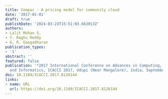 ```yaml
---
title: Compac - A pricing model for community cloud
date: '2017-01-01'
draft: true
publishDate: '2024-03-23T15:51:03.663013Z'
authors:
- Lalit Mohan S.
- Y. Raghu Reddy
- G. R. Gangadharan
publication_types:
- '1'
abstract: ''
featured: false
publication: '*2017 International Conference on Advances in Computing, Communications
  and Informatics, ICACCI 2017, Udupi (Near Mangalore), India, September 13-16, 2017*'
doi: 10.1109/ICACCI.2017.8126144
links:
- name: URL
  url: https://doi.org/10.1109/ICACCI.2017.8126144
---
```


